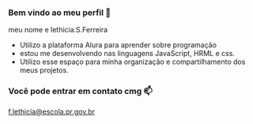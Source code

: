 ### Bem vindo ao meu perfil 🎱

meu nome e lethicia.S.Ferreira

- Utilizo a plataforma Alura para aprender sobre programação 
- estou me desenvolvendo nas linguagens JavaScript, HRML e css.
- Utilizo esse espaço para minha organização e compartilhamento dos meus projetos.


### Você pode entrar em contato cmg 📫

f.lethicia@escola.pr.gov.br
